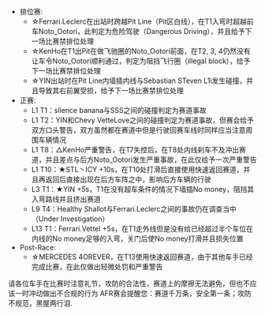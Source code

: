 * 排位赛:
  * ☆Ferrari.Leclerc在出站时跨越Pit Line（Pit区白线），在T1入弯时超越前车Noto_Ootori，此判定为危险驾驶（Dangerous Driving），并且给予下一场比赛禁排位处理
  * ☆KenHo在T1出Pit在做飞驰圈的Noto_Ootori前面，在T2, 3, 4仍然没有让车令Noto_Ootori顺利通过，判定为阻挡飞行圈（illegal block），给予下一场比赛禁排位处理
  * ☆YIN出站时在Pit Line内墙插内线与Sebastian STeven L1i发生碰撞，并且导致其右前翼受损，给予下一场比赛禁排位处理
* 正赛:
  * L1 T1：slience banana与SSS之间的碰撞判定为赛道事故
  * L1 T2：YIN和Chevy VetteLove之间的碰撞判定为赛道事故，但赛会给予双方口头警告，双方虽然都在赛道中但是行驶回赛车线时同样应当注意周围车辆情况
  * L1 T8：△KenHo严重警告，在T7失控后，在T8处内线刹车不及冲出赛道，并且差点与后方Noto_Ootori发生严重事故，在此仅给予一次严重警告
  * L1 T10：★STL丶ICY +10s，在T10处打滑后直接使用快速返回赛道，并且再返回后直接出现在后方车阵之中，影响后方车辆的行驶
  * L3 T1：★YIN +5s，T1在没有超车条件的情况下墙插No money，阻挡其入弯路线并且挤出赛道
  * L9 T4：Healthy Shallot与Ferrari.Leclerc之间的事故仍在调查当中（Under Investigation）
  * L13 T1：Ferrari.Vettel +5s，在T1走外线但是没有给已经超过半个车位在内线的No money足够的入弯，关门后使No money打滑并且损失位置
* Post-Race:
  * ☆MERCEDES 4OREVER，在T13使用快速返回赛道，由于其他车手已经完成比赛，在此仅做出轻微处罚和严重警告

请各位车手在比赛时注意礼节，攻防的合法性，赛道上的摩擦无法避免，但也不应该一时冲动做出不合规的行为
AFR赛会提醒您：赛道千万条，安全第一条；攻防不规范，黑屋两行泪.
